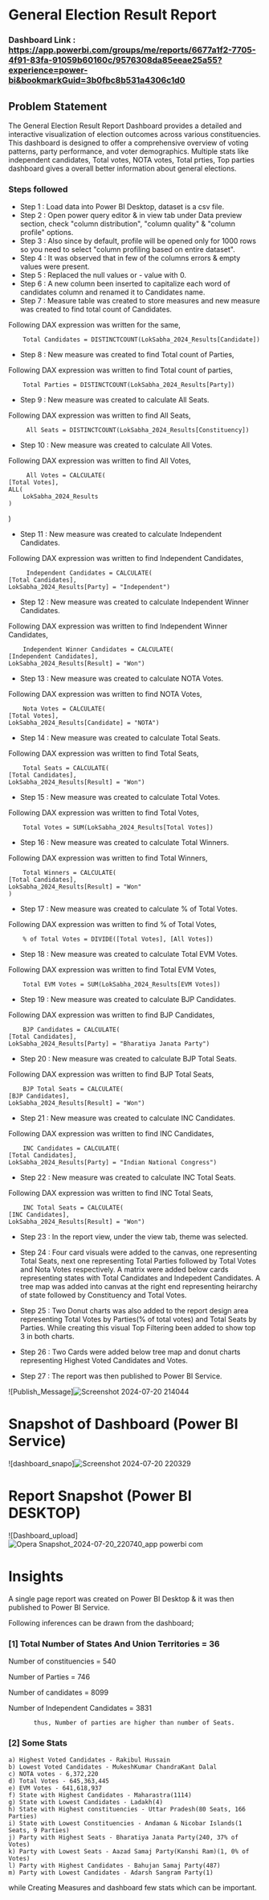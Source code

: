 
# General Election Result Report

### Dashboard Link : https://app.powerbi.com/groups/me/reports/6677a1f2-7705-4f91-83fa-91059b60160c/9576308da85eeae25a55?experience=power-bi&bookmarkGuid=3b0fbc8b531a4306c1d0

## Problem Statement

The General Election Result Report Dashboard provides a detailed and interactive visualization of election outcomes across various constituencies. This dashboard is designed to offer a comprehensive overview of voting patterns, party performance, and voter demographics. Multiple stats like independent candidates, Total votes, NOTA votes, Total prties, Top parties dashboard gives a overall better information about general elections.

### Steps followed 

- Step 1 : Load data into Power BI Desktop, dataset is a csv file.
- Step 2 : Open power query editor & in view tab under Data preview section, check "column distribution", "column quality" & "column profile" options.
- Step 3 : Also since by default, profile will be opened only for 1000 rows so you need to select "column profiling based on entire dataset".
- Step 4 : It was observed that in few of the columns errors & empty values were present.
- Step 5 : Replaced the null values or - value with 0. 
- Step 6 : A new column been inserted to capitalize each word of candidates column and renamed it to Candidates name.         
- Step 7 : Measure table was created to store measures and new measure was created to find total count of Candidates.

Following DAX expression was written for the same,
        
        Total Candidates = DISTINCTCOUNT(LokSabha_2024_Results[Candidate])
- Step 8 : New measure was created to find  Total count of Parties,
 
 Following DAX expression was written to find Total count of parties,
 
        Total Parties = DISTINCTCOUNT(LokSabha_2024_Results[Party])
- Step 9 : New measure was created to calculate All Seats.
 
 Following DAX expression was written to find All Seats,
 
         All Seats = DISTINCTCOUNT(LokSabha_2024_Results[Constituency])
- Step 10 : New measure was created to calculate All Votes.
 
 Following DAX expression was written to find All Votes,
 
         All Votes = CALCULATE(
    [Total Votes], 
    ALL(
        LokSabha_2024_Results
    )
) 
- Step 11 : New measure was created to calculate Independent Candidates.
 
 Following DAX expression was written to find Independent Candidates,
 
         Independent Candidates = CALCULATE(
    [Total Candidates], 
    LokSabha_2024_Results[Party] = "Independent")  
- Step 12 : New measure was created to calculate Independent Winner Candidates.
 
 Following DAX expression was written to find Independent Winner Candidates,
 
        Independent Winner Candidates = CALCULATE(
    [Independent Candidates],
    LokSabha_2024_Results[Result] = "Won")
- Step 13 : New measure was created to calculate NOTA Votes.
 
 Following DAX expression was written to find NOTA Votes,
 
        Nota Votes = CALCULATE(
    [Total Votes], 
    LokSabha_2024_Results[Candidate] = "NOTA")
- Step 14 : New measure was created to calculate Total Seats.
 
 Following DAX expression was written to find Total Seats,
 
        Total Seats = CALCULATE(
    [Total Candidates], 
    LokSabha_2024_Results[Result] = "Won")  
- Step 15 : New measure was created to calculate Total Votes.
 
 Following DAX expression was written to find Total Votes,
 
        Total Votes = SUM(LokSabha_2024_Results[Total Votes])
- Step 16 : New measure was created to calculate Total Winners.
 
 Following DAX expression was written to find Total Winners,
 
        Total Winners = CALCULATE(
    [Total Candidates], 
    LokSabha_2024_Results[Result] = "Won"
    ) 
- Step 17 : New measure was created to calculate % of Total Votes.
 
 Following DAX expression was written to find % of Total Votes,
 
        % of Total Votes = DIVIDE([Total Votes], [All Votes])     
- Step 18 : New measure was created to calculate Total EVM Votes.
 
 Following DAX expression was written to find Total EVM Votes,
 
        Total EVM Votes = SUM(LokSabha_2024_Results[EVM Votes]) 
- Step 19 : New measure was created to calculate BJP Candidates.
 
 Following DAX expression was written to find BJP Candidates,
 
        BJP Candidates = CALCULATE(
    [Total Candidates], 
    LokSabha_2024_Results[Party] = "Bharatiya Janata Party")   
- Step 20 : New measure was created to calculate BJP Total Seats.
 
 Following DAX expression was written to find BJP Total Seats,
 
        BJP Total Seats = CALCULATE(
    [BJP Candidates], 
    LokSabha_2024_Results[Result] = "Won")
- Step 21 : New measure was created to calculate INC Candidates.
 
 Following DAX expression was written to find INC Candidates,
 
        INC Candidates = CALCULATE(
    [Total Candidates], 
    LokSabha_2024_Results[Party] = "Indian National Congress")      
- Step 22 : New measure was created to calculate INC Total Seats.
 
 Following DAX expression was written to find INC Total Seats,
 
        INC Total Seats = CALCULATE(
    [INC Candidates], 
    LokSabha_2024_Results[Result] = "Won")                               
- Step 23 : In the report view, under the view tab, theme was selected.
- Step 24 : Four card visuals were added to the canvas, one representing Total Seats, next one representing Total Parties followed by Total Votes and Nota Votes respectively.
           A matrix were added below cards representing states with Total Candidates and Indepedent Candidates.
           A tree map was added into canvas at the right end representing heirarchy of state followed by Constituency and Total Votes.
- Step 25 : Two Donut charts was also added to the report design area representing Total Votes by Parties(% of total votes) and Total Seats by Parties. While creating this visual Top Filtering been added to show top 3 in both charts. 
- Step 26 : Two Cards were added below tree map and donut charts representing Highest Voted Candidates and Votes. 
 
- Step 27 : The report was then published to Power BI Service.
 
 
![Publish_Message]![Screenshot 2024-07-20 214044](https://github.com/user-attachments/assets/9341b7bb-8753-4e31-ba3b-788f0bdd4eff)

# Snapshot of Dashboard (Power BI Service)

![dashboard_snapo]![Screenshot 2024-07-20 220329](https://github.com/user-attachments/assets/03a6b352-1d78-4458-9e1c-eb66c72a3acb)

 
 # Report Snapshot (Power BI DESKTOP)

 
![Dashboard_upload] ![Opera Snapshot_2024-07-20_220740_app powerbi com](https://github.com/user-attachments/assets/297a8ea0-6018-49dc-b49a-a65cc10475a3)

# Insights

A single page report was created on Power BI Desktop & it was then published to Power BI Service.

Following inferences can be drawn from the dashboard;

### [1] Total Number of States And Union Territories = 36

   Number of constituencies = 540

   Number of Parties = 746

   Number of candidates = 8099

   Number of Independent Candidates = 3831


           thus, Number of parties are higher than number of Seats.
           
### [2] Some Stats

    a) Highest Voted Candidates - Rakibul Hussain
    b) Lowest Voted Candidates - MukeshKumar ChandraKant Dalal
    c) NOTA votes - 6,372,220
    d) Total Votes - 645,363,445
    e) EVM Votes - 641,618,937
    f) State with Highest Candidates - Maharastra(1114)
    g) State with Lowest Candidates - Ladakh(4)
    h) State with Highest constituencies - Uttar Pradesh(80 Seats, 166 Parties)
    i) State with Lowest Constituencies - Andaman & Nicobar Islands(1 Seats, 9 Parties)
    j) Party with Highest Seats - Bharatiya Janata Party(240, 37% of Votes)
    k) Party with Lowest Seats - Aazad Samaj Party(Kanshi Ram)(1, 0% of Votes)
    l) Party with Highest Candidates - Bahujan Samaj Party(487)
    m) Party with Lowest Candidates - Adarsh Sangram Party(1) 
  
  while Creating Measures and dashboard few stats which can be important. 
  
